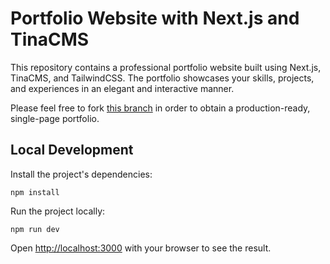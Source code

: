 # Portfolio Website with Next.js and TinaCMS

This repository contains a professional portfolio website built using Next.js, TinaCMS, and TailwindCSS. The portfolio showcases your skills, projects, and experiences in an elegant and interactive manner.

Please feel free to fork [this branch](https://github.com/mr-shortman/shortman-brothers-portfolio/tree/singlepage_production_pablo) in order to obtain a production-ready, single-page portfolio.

## Local Development

Install the project's dependencies:

```
npm install
```

Run the project locally:

```
npm run dev
```

Open [http://localhost:3000](http://localhost:3000) with your browser to see the result.
